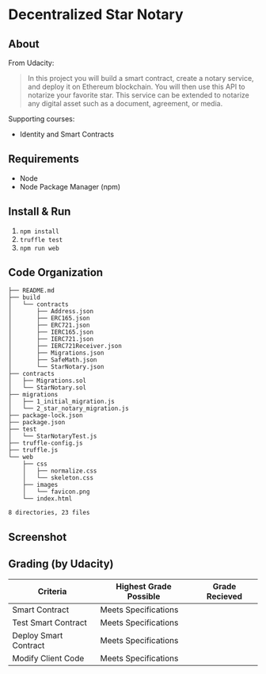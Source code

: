 Decentralized Star Notary
=========================

About
-----

From Udacity:
> In this project you will build a smart contract, create a notary service, and deploy it on Ethereum blockchain. You will then use this API to notarize your favorite star. This service can be extended to notarize any digital asset such as a document, agreement, or media.

Supporting courses:
* Identity and Smart Contracts

Requirements
------------
* Node
* Node Package Manager (npm)

Install & Run
-------------
1. `npm install`
2. `truffle test`
3. `npm run web`

Code Organization
-----------------
```console
├── README.md
├── build
│   └── contracts
│       ├── Address.json
│       ├── ERC165.json
│       ├── ERC721.json
│       ├── IERC165.json
│       ├── IERC721.json
│       ├── IERC721Receiver.json
│       ├── Migrations.json
│       ├── SafeMath.json
│       └── StarNotary.json
├── contracts
│   ├── Migrations.sol
│   └── StarNotary.sol
├── migrations
│   ├── 1_initial_migration.js
│   └── 2_star_notary_migration.js
├── package-lock.json
├── package.json
├── test
│   └── StarNotaryTest.js
├── truffle-config.js
├── truffle.js
└── web
    ├── css
    │   ├── normalize.css
    │   └── skeleton.css
    ├── images
    │   └── favicon.png
    └── index.html

8 directories, 23 files
```

Screenshot
----------


Grading (by Udacity)
--------------------

Criteria                  |Highest Grade Possible  |Grade Recieved
--------------------------|------------------------|--------------
Smart Contract            |Meets Specifications    |
Test Smart Contract       |Meets Specifications    |
Deploy Smart Contract     |Meets Specifications    |
Modify Client Code        |Meets Specifications    |
